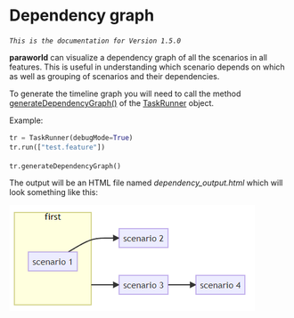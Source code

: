 # Dependency graph

*`This is the documentation for Version 1.5.0`*

**paraworld** can visualize a dependency graph of all the scenarios in all features. This is useful in understanding which scenario depends on which as well as grouping of scenarios and their dependencies.

To generate the timeline graph you will need to call the method [generateDependencyGraph()](api.md#generatedependencygraph) of the [TaskRunner](api.md#class-taskrunner) object.

Example:

```python
tr = TaskRunner(debugMode=True)
tr.run(["test.feature"])

tr.generateDependencyGraph()
```

The output will be an HTML file named *dependency_output.html* which will look something like this:

![](../images/dependency-output.png)
